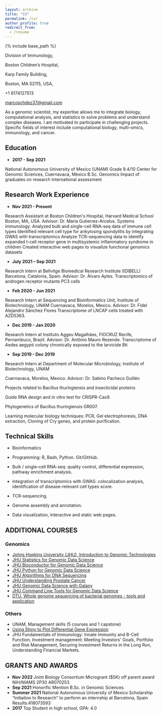 ```yaml
---
layout: archive
title: "CV"
permalink: /cv/
author_profile: true
redirect_from:
  - /resume
---
```


{% include base_path %}

Division of Immunology,

Boston Children’s Hospital, 

Karp Family Building, 

Boston, MA 02115, USA,

+1 6174127513

marcoschdez37@gmail.com

As a genomic scientist, my expertise allows me to integrate biology, computational analysis, and statistics to solve problems and understand complex diseases. I am motivated to participate in challenging projects. Specific fields of interest include computational biology, multi-omics, immunology, and cancer.

## Education

- **2017 - Sep 2021**

National Autonomous University of Mexico (UNAM)   Grade 9.4/10 
Center for Genomic Sciences, Cuernavaca, México
B.Sc. Genomics
Impact of graduates on research 
International assessment

## Research Work Experience

- **Nov 2021 - Present** 

Research Assistant at Boston Children's Hospital, Harvard Medical School
Boston, MA, USA. 
Advisor: Dr. Maria Gutierrez-Arcelus.
Systems immunology: 
Analyzed bulk and single-cell RNA-seq data of immune cell types
Identified relevant cell type for ankylosing spondylitis by integrating GWAS with transcriptomics
Analyze TCR-sequencing data to identify expanded t-cell receptor gene in multisystemic inflammatory syndrome in children
Created interactive web pages to visualize functional genomics datasets

- **July 2021 – Sep 2021**

Research Intern at Bellvitge Biomedical Research Institute  (IDIBELL) Barcelona, Catalonia, Spain.  Advisor: Dr. Álvaro Aytes.
Transcriptomics of androgen receptor mutants PC3 cells

- **Feb 2020 - Jun 2021**

Research Intern at Sequencing and Bioinformatics Unit, Institute of Biotechnology, UNAM
Cuernavaca, Morelos, Mexico. Advisor: Dr. Fidel Alejandro Sánchez Flores
Transcriptome of LNCAP cells treated with AZD5363.

- **Dec 2019 - Jan 2020**

Research Intern at Instituto Aggeu Magalhães, FIOCRUZ
Recife, Pernambuco, Brazil.  Advisor: Dr. Antônio Mauro Rezende.
Transcriptome of Aedes aegypti colony chronically exposed to the larvicide Bti

- **Sep 2019 - Dec 2019**

Research Intern at Department of Molecular Microbiology, Institute of Biotechnology, UNAM

Cuernavaca, Morelos, Mexico.  Advisor: Dr. Sabino Pacheco Guillén 

Projects related to Bacillus thuringiensis and insecticidal proteins

Guide RNA design and in vitro test for CRISPR-Cas9.

Phylogenetics of Bacillus thuringiensis GR007.

Learning molecular biology techniques: PCR, Gel electrophoresis, DNA extraction, Cloning of Cry genes, and protein purification.

## Technical Skills

- Bioinformatics

- Programming: R, Bash, Python. Git/GitHub. 

- Bulk / single-cell RNA-seq: quality control, differential expression, pathway enrichment analysis.

- Integration of transcriptomics with GWAS: colocalization analysis, identification of disease-relevant cell types score. 

- TCR-sequencing. 

- Genome assembly and annotation.

- Data visualization, interactive and static web pages.

## ADDITIONAL COURSES

### Genomics
- [Johns Hopkins University (JHU), Introduction to Genomic Technologies](https://coursera.org/share/4ca5a3053d39276d24dfd6a739990c78)
- [JHU Statistics for Genomic Data Science](https://coursera.org/share/08586f61788f2354cb906d2a432e439b)
- [JHU Bioconductor for Genomic Data Science](https://coursera.org/share/152dc713f7ffd72c7e01247775595231)
- [JHU Python for Genomic Data Science](https://coursera.org/share/44764401ce8ccef5d1c34eb5577e98bb)
- [JHU Algorithms for DNA Sequencing](https://coursera.org/share/3c890e526f36ca039e6584188492eae3)
- [JHU Understanding Prostate Cancer](https://coursera.org/share/11216a61c659c65c4c7da90a4cc1cb45)
- [JHU Genomic Data Science with Galaxy](https://coursera.org/share/d583c92da41e2a2c195dd2e7d1874a8b)
- [JHU Command Line Tools for Genomic Data Science](https://coursera.org/share/9a7c4b3a9844181603ad6801418502eb)
- [DTU, Whole genome sequencing of bacterial genomes - tools and application](https://coursera.org/share/a2ff526c37ae4267b4457e92d12e2e1b)

### Others
- UNAM, Management skills (5 courses and 1 capstone) 
- [Using Shiny to Plot Differential Gene Expression](https://coursera.org/share/b3a1075a62f525cc45431abc12a21426)
- JHU Fundamentals of Immunology: Innate Immunity and B-Cell Function, Investment management: Meeting Investors' Goals, Portfolio and Risk Management, Securing Investment Returns in the Long Run, Understanding Financial Markets.

## GRANTS AND AWARDS

- **Nov 2022** Joint Biology Consortium Microgrant ($5K) off parent award NIH/NIAMS 2P30 AR070253.
- **Sep 2021** Honorific Mention B.Sc. in Genomic Sciences
- **Summer 2021** National Autonomous University of Mexico Scholarship “Initiation to Research” to perform an internship at Barcelona, Spain Results:418073593
- **2017** Top Student in high school, GPA: 4.0


<!--
Publications
======
  <ul>{% for post in site.publications %}
    {% include archive-single-cv.html %}
  {% endfor %}</ul> 
Teaching
======
  <ul>{% for post in site.teaching %}
    {% include archive-single-cv.html %}
  {% endfor %}</ul>
Service and leadership
======
* Currently signed in to 43 different slack teams
-->


